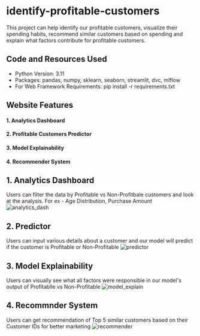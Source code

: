 identify-profitable-customers
==============================

This project can help identify our profitable customers, visualize their spending habits, recommend similar customers based on spending and explain what factors contribute for profitable customers.

## Code and Resources Used
* Python Version: 3.11
* Packages: pandas, numpy, sklearn, seaborn, streamlit, dvc, mlflow
* For Web Framework Requirements: pip install -r requirements.txt

## Website Features
#### 1. Analytics Dashboard
#### 2. Profitable Customers Predictor
#### 3. Model Explainability
#### 4. Recommender System

## 1. Analytics Dashboard
Users can filter the data by Profitable vs Non-Profitbale customers and look at the analysis. For ex - Age Distribution, Purchase Amount
![analytics_dash](https://github.com/user-attachments/assets/401f0b1e-62ee-4986-94ac-6a2d156cb364)

## 2. Predictor
Users can input various details about a customer and our model will predict if the customer is Profitable or Non-Profitable
![predictor](https://github.com/user-attachments/assets/de25e3c5-c3fc-4b5c-9663-fb3445a5a858)

## 3. Model Explainability
Users can visually see what all factors were responsible in our model's output of Profitablle vs Non-Profitable
![model_explain](https://github.com/user-attachments/assets/f92fb607-a4fd-4e29-bfd8-b761a507be4b)

## 4. Recommnder System
Users can get recommendation of Top 5 similar customers based on their Customer IDs for better marketing
![recommender](https://github.com/user-attachments/assets/28ac6974-e0e9-443b-83b1-c0abf4dad63d)
